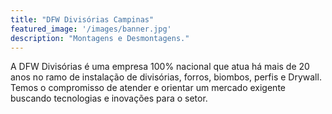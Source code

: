 ```yaml
---
title: "DFW Divisórias Campinas"
featured_image: '/images/banner.jpg'
description: "Montagens e Desmontagens."
---
```

A DFW Divisórias é uma empresa 100% nacional que atua há mais de 20 anos no ramo de instalação de divisórias, forros, biombos, perfis e Drywall. Temos o compromisso de atender e orientar um mercado exigente buscando tecnologias e inovações para o setor.